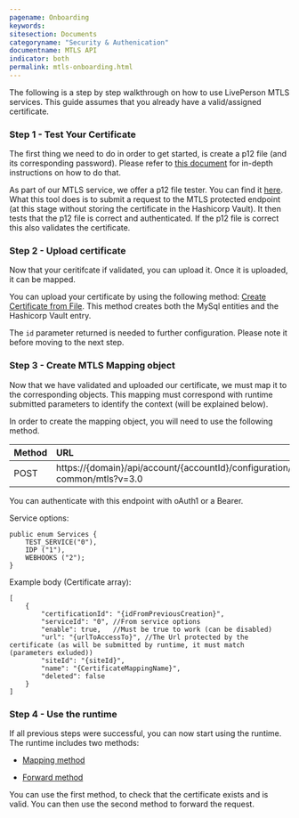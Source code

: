 ```yaml
---
pagename: Onboarding
keywords:
sitesection: Documents
categoryname: "Security & Authenication"
documentname: MTLS API
indicator: both
permalink: mtls-onboarding.html
---
```


The following is a step by step walkthrough on how to use LivePerson MTLS services. This guide assumes that you already have a valid/assigned certificate.

### Step 1 - Test Your Certificate

The first thing we need to do in order to get started, is create a p12 file (and its corresponding password). Please refer to [this document](mtls-creating-a-p12-file.html) for in-depth instructions on how to do that.

As part of our MTLS service, we offer a p12 file tester. You can find it [here](mtls-methods-p12-key-tester.html). What this tool does is to submit a request to the MTLS protected endpoint (at this stage without storing the certificate in the Hashicorp Vault). It then tests that the p12 file is correct and authenticated. If the p12 file is correct this also validates the certificate.

### Step 2 - Upload certificate

Now that your ceritifcate if validated, you can upload it. Once it is uploaded, it can be mapped.

You can upload your certificate by using the following method: [Create Certificate from File](mtls-methods-create-certificate-from-file.html). This method creates both the MySql entities and the Hashicorp Vault entry.

The `id` parameter returned is needed to further configuration. Please note it before moving to the next step.

### Step 3 - Create MTLS Mapping object

Now that we have validated and uploaded our certificate, we must map it to the corresponding objects. This mapping must correspond with runtime submitted parameters to identify the context (will be explained below).

In order to create the mapping object, you will need to use the following method.

|Method|      URL|  
|:--------  |:---  |
|POST|  https://{domain}/api/account/{accountId}/configuration/ac-common/mtls?v=3.0 |

You can authenticate with this endpoint with oAuth1 or a Bearer.

Service options:
```
public enum Services {
    TEST_SERVICE("0"),
    IDP ("1"),
    WEBHOOKS ("2");
}
```

Example body (Certificate array):
```
[
    {
        "certificationId": "{idFromPreviousCreation}",
        "serviceId": "0", //From service options
        "enable": true,   //Must be true to work (can be disabled)
        "url": "{urlToAccessTo}", //The Url protected by the certificate (as will be submitted by runtime, it must match               (parameters exluded))
        "siteId": "{siteId}",
        "name": "{CertificateMappingName}",
        "deleted": false
    }
]

```

### Step 4 - Use the runtime

If all previous steps were successful, you can now start using the runtime. The runtime includes two methods:

* [Mapping method](mtls-methods-check-mapping-configuration.html)

* [Forward method](mtls-methods-forward-get-request.html)

You can use the first method, to check that the certificate exists and is valid. You can then use the second method to forward the request.
